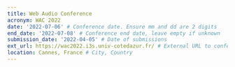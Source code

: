 ```yaml
---
title: Web Audio Conference
acronym: WAC 2022
date: '2022-07-06' # Conference date. Ensure mm and dd are 2 digits
end_date: '2022-07-08' # Conference end date, leave empty if unknown
submission_date: '2022-04-05' # Date of submissions
ext_url: https://wac2022.i3s.univ-cotedazur.fr/ # External URL to conference website
location: Cannes, France # City, Country
---
```

